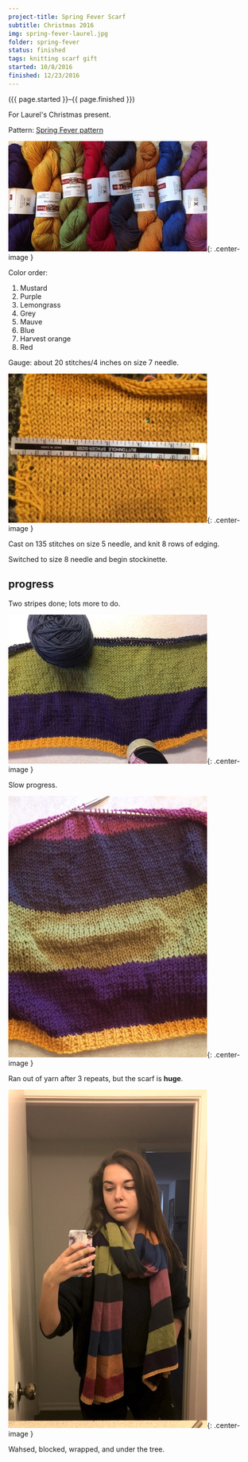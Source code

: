 ```yaml
---
project-title: Spring Fever Scarf
subtitle: Christmas 2016
img: spring-fever-laurel.jpg
folder: spring-fever
status: finished
tags: knitting scarf gift
started: 10/8/2016
finished: 12/23/2016
---
```

<p class="center">({{ page.started }}–{{ page.finished }})</p>

For Laurel's Christmas present.

Pattern: [Spring Fever pattern](http://www.ravelry.com/patterns/library/spring-fever-2)

![Yarn colors](spring-fever-colors.jpg){: .center-image }

Color order:

1. Mustard
2. Purple
3. Lemongrass
4. Grey
5. Mauve
6. Blue
7. Harvest orange
8. Red

Gauge: about 20 stitches/4 inches on size 7 needle.

![Swatch](spring-fever-swatch.jpg){: .center-image }

Cast on 135 stitches on size 5 needle, and knit 8 rows of edging.

Switched to size 8 needle and begin stockinette.

## progress
Two stripes done; lots more to do.

![Yarn colors](spring-fever1.jpg){: .center-image }

Slow progress.

![scarf on the needles](spring-fever2.jpg){: .center-image }

Ran out of yarn after 3 repeats, but the scarf is <strong>huge</strong>.

![Laurel's finished scarf](spring-fever-laurel.jpg){: .center-image }

Wahsed, blocked, wrapped, and under the tree.